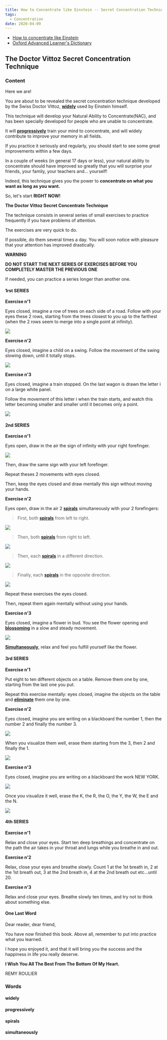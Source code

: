 ```yaml
---
title: How to Concentrate like Einstein -- Secret Concentration Technique
tags:
  - Concentration
date: 2020-04-09
---
```


- [How to concentrate like Einstein](https://www.amazon.com/How-Concentrate-Like-Einstein-Concentration-ebook/dp/B009JSAAV8)
- [Oxford Advanced Learner's Dictionary](https://www.amazon.com/Oxford-Advanced-Learners-Dictionary-8th/dp/B00900NAFI)

## The Doctor Vittoz Secret Concentration Technique

### Content

Here we are!

You are about to be revealed the secret concentration technique developed by the Swiss Doctor Vittoz, **[widely](#widely)** used by Einstein himself.

This technique will develop your Natural Ability to Concentrate(NAC), and has been specially developed for people who are unable to concentrate.

It will **[progressively](#progressively)** train your mind to concentrate, and will widely contribute to improve your memory in all fields.

If you practice it seriously and regularly, you should start to see some great improvements within a few days.

In a couple of weeks (in general 17 days or less), your natural ability to concentrate should have improved so greatly that you will surprise your friends, your family, your teachers and... yourself!

Indeed, this technique gives you the power to **concentrate on what you want as long as you want.**

So, let's start **RIGHT NOW!**

**The Doctor Vittoz Secret Concentrate Technique**

The technique consists in several series of small exercises to practice frequently if you have problems of attention.

The exercises are very quick to do.

If possible, do them several times a day. You will soon notice with pleasure that your attention has improved drastically.

**WARNING**

**DO NOT START THE NEXT SERIES OF EXERCISES BEFORE YOU COMPLETELY MASTER THE PREVIOUS ONE**

If needed, you can practice a series longer than another one.

#### 1rst SERIES

**Exercise n'1**

Eyes closed, imagine a row of trees on each side of a road. Follow with your eyes these 2 rows, starting from the trees closest to you up to the farthest (when the 2 rows seem to merge into a single point at infinity).

![](https://sherlockblaze.com/resources/img/english/tree-exercise.png)

**Exercise n'2**

Eyes closed, imagine a child on a swing. Follow the movement of the swing slowing down, until it totally stops.

![](https://sherlockblaze.com/resources/img/english/swing-exercise.png)

**Exercise n'3**

Eyes closed, imagine a train stopped. On the last wagon is drawn the letter i on a large white panel.

Follow the movement of this letter i when the train starts, and watch this letter becoming smaller and smaller until it becomes only a point.

![](https://sherlockblaze.com/resources/img/english/train-exercise.png)

#### 2nd SERIES

**Exercise n'1**

Eyes open, draw in the air the sign of infinity with your right forefinger.

![](https://sherlockblaze.com/resources/img/english/finger-infinite-exercise.png)

Then, draw the same sign with your left forefinger.

Repeat theses 2 movements with eyes closed.

Then, keep the eyes closed and draw mentally this sign without moving your hands.

**Exercise n'2**

Eyes open, draw in the air 2 **[spirals](#spirals)** simultaneously with your 2 forefingers:

> First, both **[spirals](#spirals)** from left to right.

![](https://sherlockblaze.com/resources/img/english/first-exercise-left-2-right.png)

> Then, both **[spirals](#spirals)** from right to left.

![](https://sherlockblaze.com/resources/img/english/second-exercise-right-2-left.png)

> Then, each **[spirals](#spirals)** in a different direction.

![](https://sherlockblaze.com/resources/img/english/third-exercise-different-direction.png)

> Finally, each **[spirals](#spirals)** in the opposite direction.

![](https://sherlockblaze.com/resources/img/english/fourth-exercise-different-direction-2.png)

Repeat these exercises the eyes closed.

Then, repeat them again mentally without using your hands.

**Exercise n'3**

Eyes closed, imagine a flower in bud. You see the flower opening and **[blossoming](#blossoming)** in a slow and steady movement.

![](https://sherlockblaze.com/resources/img/english/flower-open-exercise.png)

**[Simultaneously](#simultaneously)**, relax and feel you fulfill yourself like the flower.

#### 3rd SERIES

**Exercise n'1**

Put eight to ten different objects on a table. Remove them one by one, starting from the last one you put.

Repeat this exercise mentally: eyes closed, imagine the objects on the table and **[eliminate](#eliminate)** them one by one.

**Exercise n'2**

Eyes closed, imagine you are writing on a blackboard the number 1, then the number 2 and finally the number 3.

![](https://sherlockblaze.com/resources/img/english/number-exercise-1.png)

When you visualize them well, erase them starting from the 3, then 2 and finally the 1.

![](https://sherlockblaze.com/resources/img/english/number-exercise-2.png)

**Exercise n'3**

Eyes closed, imagine you are writing on a blackboard the work NEW YORK.

![](https://sherlockblaze.com/resources/img/english/new-york-exercise-1.png)

Once you visualize it well, erase the K, the R, the O, the Y, the W, the E and the N.

![](https://sherlockblaze.com/resources/img/english/new-york-exercise-2.png)

#### 4th SERIES

**Exercise n'1**

Relax and close your eyes. Start ten deep breathings and concentrate on the path the air takes in your throat and lungs while you breathe in and out.

**Exercise n'2**

Relax, close your eyes and breathe slowly. Count 1 at the 1st breath in, 2 at the 1st breath out, 3 at the 2nd breath in, 4 at the 2nd breath out etc...until 20.

**Exercise n'3**

Relax and close your eyes. Breathe slowly ten times, and try not to think about something else.

#### One Last Word

Dear reader, dear friend,

You have now finished this book. Above all, remember to put into practice what you learned.

I hope you enjoyed it, and that it will bring you the success and the happiness in life you really deserve.

**I Wish You All The Best From The Bottom Of My Heart.**

REMY ROULIER

### Words

#### widely

#### progressively

#### spirals

#### simultaneously